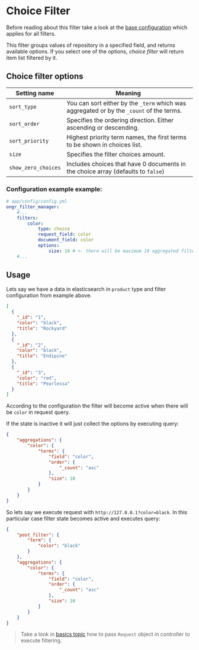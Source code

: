 # Choice Filter

Before reading about this filter take a look at the [base configuration](http://docs.ongr.io/FilterManagerBundle/Basics) which applies for all filters.

This filter groups values of repository in a specified field, and returns available options.
If you select one of the options, *choice filter* will return item list filtered by it.

## Choice filter options

| Setting name           | Meaning                                                                                 |
|------------------------|-----------------------------------------------------------------------------------------|
| `sort_type`            | You can sort either by the `_term` which was aggregated or by the `_count` of the terms.|
| `sort_order`           | Specifies the ordering direction. Either ascending or descending.                       |
| `sort_priority`        | Highest priority term names, the first terms to be shown in choices list.               |
| `size`                 | Specifies the filter choices amount.                       |
| `show_zero_choices`    | Includes choices that have 0 documents in the choice array (defaults to `false`)        |
  
### Configuration example example:

```yaml
# app/config/config.yml
ongr_filter_manager:
    #...
    filters:
        color:
            type: choice
            request_field: color
            document_field: color
            options:
                size: 10 # <- there will be maximum 10 aggregated filter options.
    #...
```

## Usage

Lets say we have a data in elasticsearch in `product` type and filter configuration from example above.

```json
[
  {
    "_id": "1",
    "color": "black",
    "title": "Rockyard"
  },
  {
    "_id": "2",
    "color": "black",
    "title": "Endipine"
  },
  {
    "_id": "3",
    "color": "red",
    "title": "Pearlessa"
  }
]
```

According to the configuration the filter will become active when there will be `color` in request query.

If the state is inactive it will just collect the options by executing query:

```json
{
    "aggregations": {
        "color": {
            "terms": {
                "field": "color",
                "order": {
                    "_count": "asc"
                },
                "size": 10
            }
        }
    }
}
```

So lets say we execute request with `http://127.0.0.1?color=black`. In this particular case filter state becomes active and executes query:

```json
{
    "post_filter": {
        "term": {
            "color": "black"
        }
    },
    "aggregations": {
        "color": {
            "terms": {
                "field": "color",
                "order": {
                    "_count": "asc"
                },
                "size": 10
            }
        }
    }
}
```



> Take a look in [basics topic](http://docs.ongr.io/FilterManagerBundle/Basics) how to pass `Request` object in controller to execute filtering. 




